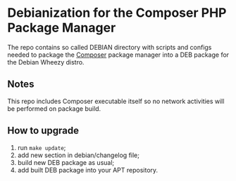 # Debianization for the Composer PHP Package Manager

The repo contains so called DEBIAN directory with
scripts and configs needed to package the
[Composer](https://getcomposer.org/) package manager
into a DEB package for the Debian Wheezy distro.

## Notes

This repo includes Composer executable itself so no
network activities will be performed on package build.

## How to upgrade

1. run ```make update```;
2. add new section in debian/changelog file;
3. build new DEB package as usual;
4. add built DEB package into your APT repository.
